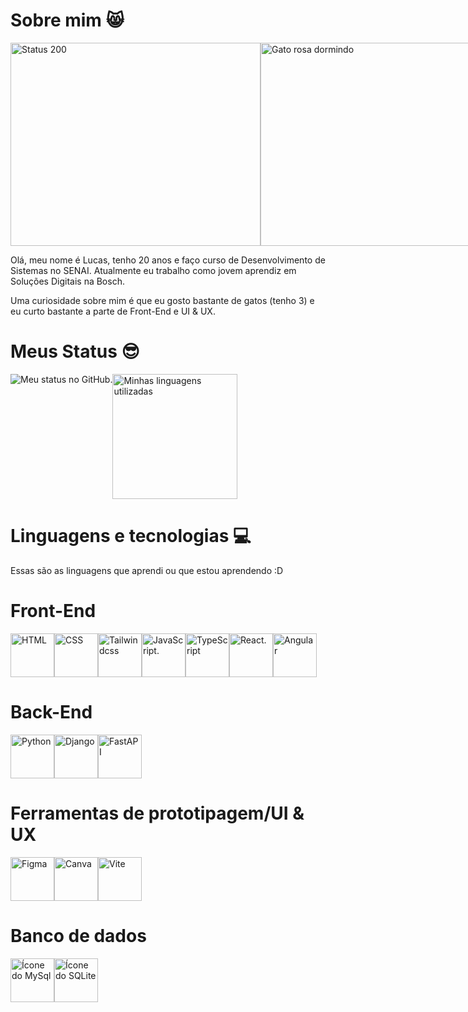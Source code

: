 # Sobre mim 😸

<div style="display: flex;">
   <img src="https://http.cat/200" alt="Status 200" title="Maurício" width="400px" height="325px">
   <img src="https://media1.giphy.com/media/v1.Y2lkPTc5MGI3NjExaTZzeGMwdXpmOXk3MWthZTRkb3k0eW1mZnU1ZzZ0ZmUzYjljdjUyZSZlcD12MV9pbnRlcm5hbF9naWZfYnlfaWQmY3Q9Zw/KcaIAb7hqmjX7hyk9x/giphy.gif" alt="Gato rosa dormindo" title="Gatinho fofo" width="400px" height="325px"/>
</div>

Olá, meu nome é Lucas, tenho 20 anos e faço curso de Desenvolvimento de Sistemas no SENAI. Atualmente eu trabalho como jovem aprendiz em Soluções Digitais na Bosch.

Uma curiosidade sobre mim é que eu gosto bastante de gatos (tenho 3) e eu curto bastante a parte de Front-End e UI & UX.

# Meus Status 😎

<div style="display: flex;">
   <img src="https://github-readme-stats.vercel.app/api?username=lucasboaratti&show_icons=true&theme=radical" alt="Meu status no GitHub."/>
   <img src="https://github-readme-stats-sigma-five.vercel.app/api/top-langs/?username=lucasboaratti&layout=compact&langs_count=10&theme=radical" alt="Minhas linguagens utilizadas" height="200px"/>
</div>

# Linguagens e tecnologias 💻

Essas são as linguagens que aprendi ou que estou aprendendo :D

<h1>Front-End</h1>

<div style="display: flex">
   <img src="https://cdn.jsdelivr.net/gh/devicons/devicon@latest/icons/html5/html5-original.svg" alt="HTML" title="HTML" width="70px" height="70px"/>
   <img src="https://cdn.jsdelivr.net/gh/devicons/devicon@latest/icons/css3/css3-original.svg" alt="CSS" title="CSS" width="70px" height="70px"/>
   <img src="https://cdn.jsdelivr.net/gh/devicons/devicon@latest/icons/tailwindcss/tailwindcss-original.svg" alt="Tailwindcss" title="Tailwindcss" width="70px" height="70px"/>
   <img src="https://cdn.jsdelivr.net/gh/devicons/devicon@latest/icons/javascript/javascript-original.svg" alt="JavaScript." title="JavaScript" width="70px" height="70px"/>
   <img src="https://cdn.jsdelivr.net/gh/devicons/devicon@latest/icons/typescript/typescript-original.svg" alt="TypeScript" title="TypeScript" width="70px" height="70px"/>
   <img src="https://cdn.jsdelivr.net/gh/devicons/devicon@latest/icons/react/react-original.svg" alt="React." title="React" width="70px" height="70px"/> 
   <img src="https://cdn.jsdelivr.net/gh/devicons/devicon@latest/icons/angular/angular-original.svg" alt="Angular" title="Angular" width="70px" height="70px"/>       
</div>

<h1>Back-End</h1>

<div style="display: flex;">
   <img src="https://cdn.jsdelivr.net/gh/devicons/devicon@latest/icons/python/python-original.svg" alt="Python" title="Python" width="70px" height="70px"/>
   <img src="https://icon.icepanel.io/Technology/png-shadow-512/Django.png" alt="Django" title="Django" width="70px" height="70px"/>
   <img src="https://cdn.jsdelivr.net/gh/devicons/devicon@latest/icons/fastapi/fastapi-original.svg" alt="FastAPI" title="FastAPI" width="70px" height="70px"/>
</div>

<h1>Ferramentas de prototipagem/UI & UX</h1>

<div style="display: flex;">
   <img src="https://cdn.jsdelivr.net/gh/devicons/devicon/icons/figma/figma-original.svg" alt="Figma" title="Figma" width="70px" height="70px"/>
   <img src="https://cdn.jsdelivr.net/gh/devicons/devicon@latest/icons/canva/canva-original.svg" alt="Canva" title="Canva" width="70px" height="70px"/> 
   <img src="https://cdn.jsdelivr.net/gh/devicons/devicon@latest/icons/vitejs/vitejs-original.svg" alt="Vite" title="Vite" width="70px" height="70px">
</div>

<h1>Banco de dados</h1>

<div style="display: flex;">
   <img src="https://cdn.jsdelivr.net/gh/devicons/devicon@latest/icons/mysql/mysql-original-wordmark.svg" alt="Ícone do MySql" title="MySql" width="70px" height="70px"/>
   <img src="https://cdn.jsdelivr.net/gh/devicons/devicon@latest/icons/sqlite/sqlite-original.svg" alt="Ícone do SQLite" title="SQLite" width="70px" height="70px"/>
</div>
